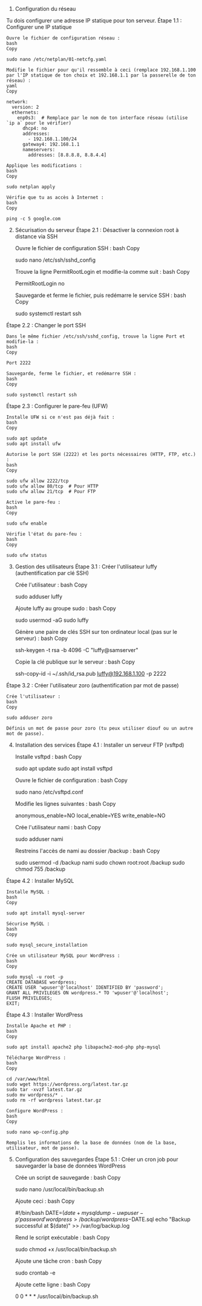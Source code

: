 1. Configuration du réseau

Tu dois configurer une adresse IP statique pour ton serveur.
Étape 1.1 : Configurer une IP statique

    Ouvre le fichier de configuration réseau :
    bash
    Copy

    sudo nano /etc/netplan/01-netcfg.yaml

    Modifie le fichier pour qu'il ressemble à ceci (remplace 192.168.1.100 par l'IP statique de ton choix et 192.168.1.1 par la passerelle de ton réseau) :
    yaml
    Copy

    network:
      version: 2
      ethernets:
        enp0s3:  # Remplace par le nom de ton interface réseau (utilise `ip a` pour le vérifier)
          dhcp4: no
          addresses:
            - 192.168.1.100/24
          gateway4: 192.168.1.1
          nameservers:
            addresses: [8.8.8.8, 8.8.4.4]

    Applique les modifications :
    bash
    Copy

    sudo netplan apply

    Vérifie que tu as accès à Internet :
    bash
    Copy

    ping -c 5 google.com

2. Sécurisation du serveur
Étape 2.1 : Désactiver la connexion root à distance via SSH

    Ouvre le fichier de configuration SSH :
    bash
    Copy

    sudo nano /etc/ssh/sshd_config

    Trouve la ligne PermitRootLogin et modifie-la comme suit :
    bash
    Copy

    PermitRootLogin no

    Sauvegarde et ferme le fichier, puis redémarre le service SSH :
    bash
    Copy

    sudo systemctl restart ssh

Étape 2.2 : Changer le port SSH

    Dans le même fichier /etc/ssh/sshd_config, trouve la ligne Port et modifie-la :
    bash
    Copy

    Port 2222

    Sauvegarde, ferme le fichier, et redémarre SSH :
    bash
    Copy

    sudo systemctl restart ssh

Étape 2.3 : Configurer le pare-feu (UFW)

    Installe UFW si ce n'est pas déjà fait :
    bash
    Copy

    sudo apt update
    sudo apt install ufw

    Autorise le port SSH (2222) et les ports nécessaires (HTTP, FTP, etc.) :
    bash
    Copy

    sudo ufw allow 2222/tcp
    sudo ufw allow 80/tcp  # Pour HTTP
    sudo ufw allow 21/tcp  # Pour FTP

    Active le pare-feu :
    bash
    Copy

    sudo ufw enable

    Vérifie l'état du pare-feu :
    bash
    Copy

    sudo ufw status

3. Gestion des utilisateurs
Étape 3.1 : Créer l'utilisateur luffy (authentification par clé SSH)

    Crée l'utilisateur :
    bash
    Copy

    sudo adduser luffy

    Ajoute luffy au groupe sudo :
    bash
    Copy

    sudo usermod -aG sudo luffy

    Génère une paire de clés SSH sur ton ordinateur local (pas sur le serveur) :
    bash
    Copy

    ssh-keygen -t rsa -b 4096 -C "luffy@samserver"

    Copie la clé publique sur le serveur :
    bash
    Copy

    ssh-copy-id -i ~/.ssh/id_rsa.pub luffy@192.168.1.100 -p 2222

Étape 3.2 : Créer l'utilisateur zoro (authentification par mot de passe)

    Crée l'utilisateur :
    bash
    Copy

    sudo adduser zoro

    Définis un mot de passe pour zoro (tu peux utiliser diouf ou un autre mot de passe).

4. Installation des services
Étape 4.1 : Installer un serveur FTP (vsftpd)

    Installe vsftpd :
    bash
    Copy

    sudo apt update
    sudo apt install vsftpd

    Ouvre le fichier de configuration :
    bash
    Copy

    sudo nano /etc/vsftpd.conf

    Modifie les lignes suivantes :
    bash
    Copy

    anonymous_enable=NO
    local_enable=YES
    write_enable=NO

    Crée l'utilisateur nami :
    bash
    Copy

    sudo adduser nami

    Restreins l'accès de nami au dossier /backup :
    bash
    Copy

    sudo usermod -d /backup nami
    sudo chown root:root /backup
    sudo chmod 755 /backup

Étape 4.2 : Installer MySQL

    Installe MySQL :
    bash
    Copy

    sudo apt install mysql-server

    Sécurise MySQL :
    bash
    Copy

    sudo mysql_secure_installation

    Crée un utilisateur MySQL pour WordPress :
    bash
    Copy

    sudo mysql -u root -p
    CREATE DATABASE wordpress;
    CREATE USER 'wpuser'@'localhost' IDENTIFIED BY 'password';
    GRANT ALL PRIVILEGES ON wordpress.* TO 'wpuser'@'localhost';
    FLUSH PRIVILEGES;
    EXIT;

Étape 4.3 : Installer WordPress

    Installe Apache et PHP :
    bash
    Copy

    sudo apt install apache2 php libapache2-mod-php php-mysql

    Télécharge WordPress :
    bash
    Copy

    cd /var/www/html
    sudo wget https://wordpress.org/latest.tar.gz
    sudo tar -xvzf latest.tar.gz
    sudo mv wordpress/* .
    sudo rm -rf wordpress latest.tar.gz

    Configure WordPress :
    bash
    Copy

    sudo nano wp-config.php

    Remplis les informations de la base de données (nom de la base, utilisateur, mot de passe).

5. Configuration des sauvegardes
Étape 5.1 : Créer un cron job pour sauvegarder la base de données WordPress

    Crée un script de sauvegarde :
    bash
    Copy

    sudo nano /usr/local/bin/backup.sh

    Ajoute ceci :
    bash
    Copy

    #!/bin/bash
    DATE=$(date +%Y-%m-%d)
    mysqldump -u wpuser -p'password' wordpress > /backup/wordpress-$DATE.sql
    echo "Backup successful at $(date)" >> /var/log/backup.log

    Rend le script exécutable :
    bash
    Copy

    sudo chmod +x /usr/local/bin/backup.sh

    Ajoute une tâche cron :
    bash
    Copy

    sudo crontab -e

    Ajoute cette ligne :
    bash
    Copy

    0 0 * * * /usr/local/bin/backup.sh